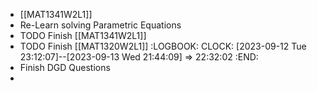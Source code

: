 - [[MAT1341W2L1]]
- Re-Learn solving Parametric Equations
- TODO Finish [[MAT1341W2L1]]
- TODO Finish [[MAT1320W2L1]]
  :LOGBOOK:
  CLOCK: [2023-09-12 Tue 23:12:07]--[2023-09-13 Wed 21:44:09] =>  22:32:02
  :END:
- Finish DGD Questions
-